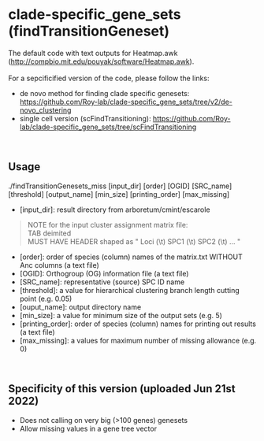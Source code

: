 # clade-specific_gene_sets (findTransitionGeneset)
The default code with text outputs for Heatmap.awk (http://compbio.mit.edu/pouyak/software/Heatmap.awk).<br><br>
For a sepcificified version of the code, please follow the links:<br>
- de novo method for finding clade specific genesets: https://github.com/Roy-lab/clade-specific_gene_sets/tree/v2/de-novo_clustering
- single cell version (scFindTransitioning): https://github.com/Roy-lab/clade-specific_gene_sets/tree/scFindTransitioning
<br>

## Usage
./findTransitionGenesets_miss [input_dir] [order] [OGID] [SRC_name] [threshold] [output_name] [min_size] [printing_order] [max_missing]

 - [input_dir]: result directory from arboretum/cmint/escarole
 > NOTE for the input cluster assignment matrix file: <br>
 > TAB deimited <br>
 > MUST HAVE HEADER shaped as  " Loci (\t) SPC1 (\t) SPC2 (\t) ... "
 - [order]: order of species (column) names of the matrix.txt WITHOUT Anc columns (a text file)
 - [OGID]: Orthogroup (OG) information file (a text file)
 - [SRC_name]: representative (source) SPC ID name
 - [threshold]: a value for hierarchical clustering branch length cutting point (e.g. 0.05)
 - [ouput_name]: output directory name
 - [min_size]: a value for minimum size of the output sets (e.g. 5)
 - [printing_order]: order of species (column) names for printing out results (a text file)
 - [max_missing]: a values for maximum number of missing allowance (e.g. 0)
<br>

## Specificity of this version (uploaded Jun 21st 2022)
- Does not calling on very big (>100 genes) genesets
- Allow missing values in a gene tree vector
